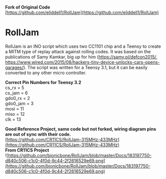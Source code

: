 **Fork of Original Code**  
[https://github.com/eliddell1/RollJam](https://github.com/eliddell1/RollJam)

# RollJam
RollJam is an INO script which uses two CC1101 chip and a Teensy to create a MITM type of replay attack against rolling codes. 
It was based on the publications of Samy Kamkar, big up for him (https://samy.pl/defcon2015/, https://www.wired.com/2015/08/hackers-tiny-device-unlocks-cars-opens-garages/). 
The script was written for a Teensy 3.1, but it can be easily converted to any other micro controller.

**Correct Pin Numbers for Teensy 3.2**  
cs_rx = 5  
cs_jam = 6  
gdo0_rx = 2  
gdo0_jam = 3  
mosi = 11  
miso = 12  
clk = 13  

**Good Reference Project, same code but not forked, wiring diagram pins are out of sync with their code.**  
[https://github.com/CR11CS/RollJam-315MHz-433MHz](https://github.com/CR11CS/RollJam-315MHz-433MHz)   
**From CR11CS Project**  
![https://github.com/bionicbone/RollJam/blob/master/Docs/183197750-d840c506-c1c0-4f0d-9c44-2f2616529e69.png](https://github.com/bionicbone/RollJam/blob/master/Docs/183197750-d840c506-c1c0-4f0d-9c44-2f2616529e69.png)
